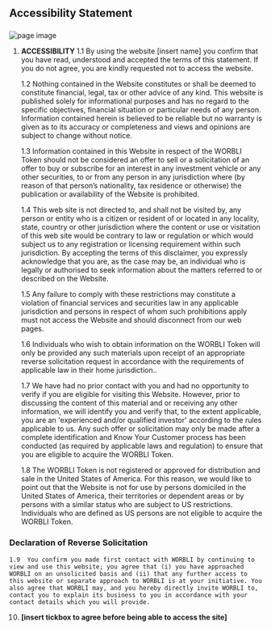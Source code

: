 ## Accessibility Statement
### 

![page image](../images/accessibility.jpg)

1.  **ACCESSIBILITY**
    1.1  By using the website [insert name] you confirm that you have read, understood and accepted the terms of this statement. If you do not agree, you are kindly requested not to access the website.

    1.2 Nothing contained in the Website constitutes or shall be deemed to constitute financial, legal, tax or other advice of any kind.  This website is published solely for informational purposes and has no regard to the specific objectives, financial situation or particular needs of any person. Information contained herein is believed to be reliable but no warranty is given as to its accuracy or completeness and views and opinions are subject to change without notice.

    1.3 Information contained in this Website in respect of the WORBLI Token should not be considered an offer to sell or a solicitation of an offer to buy or subscribe for an interest in any investment vehicle or any other securities, to or from any person in any jurisdiction where (by reason of that person’s nationality, tax residence or otherwise) the publication or availability of the Website is prohibited.  
    
    1.4  This web site is not directed to, and shall not be visited by, any person or entity who is a citizen or resident of or located in any locality, state, country or other jurisdiction where the content or use or visitation of this web site would be contrary to law or regulation or which would subject us to any registration or licensing requirement within such jurisdiction. By accepting the terms of this disclaimer, you expressly acknowledge that you are, as the case may be, an individual who is legally or authorised to seek information about the matters referred to or described on the Website.

    1.5  Any failure to comply with these restrictions may constitute a violation of financial services and securities law in any applicable jurisdiction and persons in respect of whom such prohibitions apply must not access the Website and should disconnect from our web pages.
        
    1.6  Individuals who wish to obtain information on the WORBLI Token will only be provided any such materials upon receipt of an appropriate reverse solicitation request in accordance with the requirements of applicable law in their home jurisdiction..    
    
    1.7  We have had no prior contact with you and had no opportunity to verify if you are eligible for visiting this Website. However, prior to discussing the content of this material and or receiving any other information, we will identify you and verify that, to the extent applicable, you are an 'experienced and/or qualified investor' according to the rules applicable to us. Any such offer or solicitation may only be made after a complete identification and Know Your Customer process has been conducted (as required by applicable laws and regulation) to ensure that you are eligible to acquire the WORBLI Token. 
    
    1.8  The WORBLI Token is not registered or approved for distribution and sale in the United States of America. For this reason, we would like to point out that the Website is not for use by persons domiciled in the United States of America, their territories or dependent areas or by persons with a similar status who are subject to US restrictions. Individuals who are defined as US persons are not eligible to acquire the WORBLI Token.

### **Declaration of Reverse Solicitation**
    
    1.9  You confirm you made first contact with WORBLI by continuing to view and use this website; you agree that (i) you have approached WORBLI on an unsolicited basis and (ii) that any further access to this website or separate approach to WORBLI is at your initiative. You also agree that WORBLI may, and you hereby directly invite WORBLI to, contact you to explain its business to you in accordance with your contact details which you will provide.

10.  **[insert tickbox to agree before being able to access the site]**
